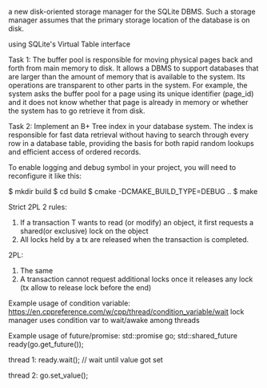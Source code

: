 a new disk-oriented storage manager for the SQLite DBMS. Such a storage manager assumes that the primary storage location of the database is on disk.

using SQLite's Virtual Table interface

Task 1:
The buffer pool is responsible for moving physical pages back and forth from main memory to disk. It allows a DBMS to support databases that are larger than the amount of memory that is available to the system. Its operations are transparent to other parts in the system. For example, the system asks the buffer pool for a page using its unique identifier (page_id) and it does not know whether that page is already in memory or whether the system has to go retrieve it from disk.

Task 2:
Implement an B+ Tree index in your database system. The index is responsible for fast data retrieval without having to search through every row in a database table, providing the basis for both rapid random lookups and efficient access of ordered records.



To enable logging and debug symbol in your project, you will need to reconfigure it like this:

$ mkdir build
$ cd build
$ cmake -DCMAKE_BUILD_TYPE=DEBUG ..
$ make


Strict 2PL
2 rules:
1. If a transaction T wants to read (or modify) an object, it first requests a shared(or exclusive) lock on the object
2. All locks held by a tx are released when the transaction is completed.

2PL:
1. The same
2. A transaction cannot request additional locks once it releases any lock (tx allow to release lock before the end)

Example usage of condition variable:
https://en.cppreference.com/w/cpp/thread/condition_variable/wait
lock manager uses condition var to wait/awake among threads


Example usage of future/promise:
std::promise<void> go;
std::shared_future<void> ready(go.get_future());

thread 1:
ready.wait(); // wait until value got set

thread 2:
go.set_value();

